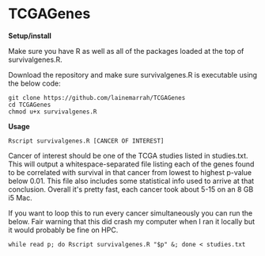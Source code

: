 # TCGAGenes

**Setup/install**

Make sure you have R as well as all of the packages loaded at the top of survivalgenes.R.

Download the repository and make sure survivalgenes.R is executable using the below code:
```
git clone https://github.com/lainemarrah/TCGAGenes
cd TCGAGenes
chmod u+x survivalgenes.R
```

**Usage**
```
Rscript survivalgenes.R [CANCER OF INTEREST]
```
Cancer of interest should be one of the TCGA studies listed in studies.txt. This will output a whitespace-separated file listing each of the genes found to be correlated with survival in that cancer from lowest to highest p-value below 0.01. This file also includes some statistical info used to arrive at that conclusion. Overall it's pretty fast, each cancer took about 5-15 on an 8 GB i5 Mac.

If you want to loop this to run every cancer simultaneously you can run the below. Fair warning that this did crash my computer when I ran it locally but it would probably be fine on HPC.
```
while read p; do Rscript survivalgenes.R "$p" &; done < studies.txt
```


